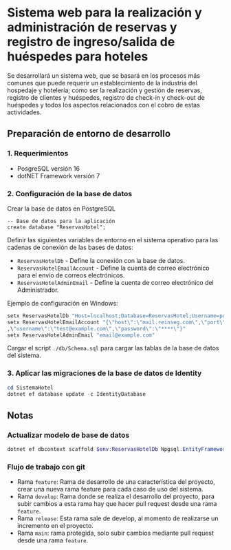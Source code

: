 # Sistema web para la realización y administración de reservas y registro de ingreso/salida de huéspedes para hoteles

Se desarrollará un sistema web, que se basará en los procesos más comunes que puede requerir un establecimiento de la industria del hospedaje y hotelería; como ser la realización y gestión de reservas, registro de clientes y huéspedes, registro de check-in y check-out de huéspedes y todos los aspectos relacionados con el cobro de estas actividades. 

## Preparación de entorno de desarrollo

### 1. Requerimientos

- PosgreSQL versión 16
- dotNET Framework versión 7

### 2. Configuración de la base de datos

Crear la base de datos en PostgreSQL

```postgresql
-- Base de datos para la aplicación
create database "ReservasHotel";
```

Definir las siguientes variables de entorno en el sistema operativo para las cadenas de conexión de las bases de datos:
- `ReservasHotelDb` - Define la conexión con la base de datos.
- `ReservasHotelEmailAccount` - Define la cuenta de correo electrónico para el envío de correos electrónicos.
- `ReservasHotelAdminEmail` - Define la cuenta de correo electrónico del Administrador.

Ejemplo de configuración en Windows:
```cmd
setx ReservasHotelDb "Host=localhost;Database=ReservasHotel;Username=postgres;Password=****"
setx ReservasHotelEmailAccount "{\"host\":\"mail.reinseg.com\",\"port\":\"25\",\"useSsl\":\"false\"
,\"username\":\"test@example.com\",\"password\":\"****\"}"
setx ReservasHotelAdminEmail "email@example.com"
```

Cargar el script `./db/Schema.sql` para cargar las tablas de la base de datos del sistema.
### 3. Aplicar las migraciones de la base de datos de Identity

```powershell
cd SistemaHotel
dotnet ef database update -c IdentityDatabase
```
## Notas

### Actualizar modelo de base de datos
```powershell
dotnet ef dbcontext scaffold $env:ReservasHotelDb Npgsql.EntityFrameworkCore.PostgreSQL -c Database -o Models -f --no-pluralize
```

### Flujo de trabajo con git

- Rama `feature`: Rama de desarrollo de una característica del proyecto, crear una nueva rama feature para cada caso de uso del sistema.
- Rama `develop`: Rama donde se realiza el desarrollo del proyecto, para subir cambios a esta rama hay que hacer pull request desde una rama `feature`.
- Rama `release`: Esta rama sale de develop, al momento de realizarse un incremento en el proyecto.
- Rama `main`: rama protegida, solo subir cambios mediante pull request desde una rama `feature`.